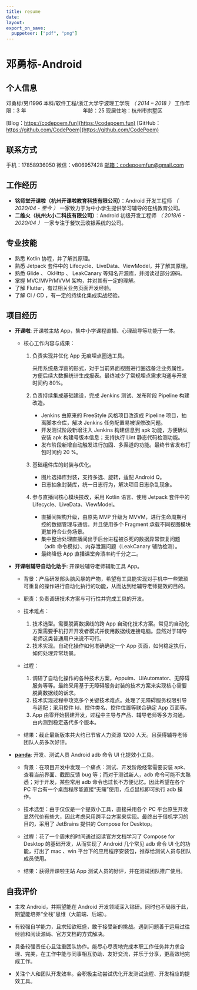 ```yaml
---
title: resume
date:
layout:
export_on_save:
  puppeteer: ["pdf", "png"]
---
```


# 邓勇标-Android

## 个人信息

邓勇标/男/1996
本科/软件工程/浙江大学宁波理工学院 _（ 2014 – 2018 ）_
工作年限：3 年　　　　　　　　　　　年龄：25
现居住地：杭州市拱墅区

[Blog：https://codepoem.fun](https://codepoem.fun)
[GitHub：https://github.com/CodePoem](https://github.com/CodePoem)

## 联系方式

手机：17858936050
微信：v806957428
[邮箱：codepoemfun@gmail.com](mailto:codepoemfun@gmail.com)

## 工作经历

- **铭师堂开课啦（杭州开课啦教育科技有限公司）**：Android 开发工程师 _（ 2020/04 - 至今 ）_
  一家致力于为中小学生提供学习辅导的在线教育公司。
- **二维火（杭州火小二科技有限公司）**：Android 初级开发工程师 _（ 2018/6 - 2020/04 ）_
  一家专注于餐饮云收银系统的公司。

## 专业技能

- 熟悉 Kotlin 协程，并了解其原理。
- 熟悉 Jetpack 套件中的 Lifecycle、LiveData、ViewModel，并了解其原理。
- 熟悉 Glide 、 OkHttp 、 LeakCanary 等知名开源库，并阅读过部分源码。
- 掌握 MVC/MVP/MVVM 架构，并对其有一定的理解。
- 了解 Flutter，有过相关业务页面开发经验。
- 了解 CI / CD ，有一定的持续化集成实战经验。

## 项目经历

- **开课啦**: 开课啦主站 App，集中小学课程直播、心理疏导等功能于一体。

  - 核心工作内容与成果：

    1. 负责实现并优化 App 无痕埋点圈选工具。

       采用系统悬浮窗的形式，对于当前界面视图进行圈选备注业务属性，方便后续大数据统计生成报表。最终减少了常规埋点需求沟通与开发时间约 80%。

    2. 负责持续集成基础建设，完成 Jenkins 测试、发布阶段 Pipeline 构建改造。

       - Jenkins 由原来的 FreeStyle 风格项目改造成 Pipeline 项目，抽离脚本仓库，解决 Jenkins 任务配置易被误修改问题。
       - 开发测试阶段新增注入 Jenkins 构建信息到 apk 功能，方便确认安装 apk 构建号版本信息；支持执行 Lint 静态代码检测功能。
       - 发布阶段新增自动触发进行加固、多渠道的功能。最终节省发布打包时间约 20 %。

    3. 基础组件库的封装与优化。

       - 图片选择库封装，支持多选、旋转，适配 Android Q。
       - 日志抽象封装库，统一日志行为，解决项目日志杂乱现象。

    4. 参与直播间核心模块技改，采用 Kotlin 语言、使用 Jetpack 套件中的 Lifecycle、LiveData、ViewModel。

       - 直播间架构升级，由原先 MVP 升级为 MVVM，进行生命周期可控的数据管理与通信。并且使用多个 Fragment 承载不同视图模块更加符合业务场景。
       - 集中整治处理直播间出于后台进程被杀死的数据异常恢复问题（adb 命令模拟）、内存泄漏问题（LeakCanary 辅助检测）。
       - 最终降低 App 直播课堂奔溃率约千分之二。

- **开课啦辅导自动化助手**: 开课啦辅导老师辅助工具 App。

  - 背景：产品研发部头脑风暴的产物，希望有工具能实现对手机中一些繁琐可重复的操作进行自动化执行的功能，从而达到给辅导老师提效的目的。

  - 职责：负责调研技术方案与可行性并完成工具的开发。

  - 技术难点：

    1. 技术选型。需要脱离数据线的跨 App 自动化技术方案。常见的自动化方案需要手机打开开发者模式并使用数据线连接电脑。显然对于辅导老师这类普通用户来说不可行。
    2. 技术实现。自动化操作如何准确确定一个 App 页面，如何稳定执行，如何处理异常场景。

  - 过程：

    1. 调研了自动化操作的各种技术方案，Appuim、UiAutomator、无障碍服务等等。最终采用基于无障碍服务封装的技术方案来实现核心需要脱离数据线的诉求。
    2. 技术实现过程中攻克多个关键技术难点。处理了无障碍服务权限引导与适配；采用控件 Id、控件类名、控件位置等联合确定 App 页面等。
    3. App 由零开始搭建开发，过程中主导与产品、辅导老师等多方沟通，由内测到稳定迭代多个版本。

  - 结果：截止最新版本共大约已节省人力资源 1200 人天。且获得辅导老师团队人员多次好评。

- **[panda](https://github.com/CodePoem/panda)**: 开发、测试人员 Android adb 命令 UI 化提效小工具。

  - 背景：在项目开发中发现一个痛点：测试、开发阶段经常需要安装 apk、查看当前界面、截图反馈 bug 等；而对于测试新人，adb 命令可能不太熟悉；对于开发，某些常用 adb 命令也过长不方便记忆。因此希望在各个 PC 平台有一个桌面程序能直接“无痛”使用，点点鼠标即可执行 adb 操作。

  - 技术选型：由于仅仅是一个提效小工具，直接采用各个 PC 平台原生开发显然代价有些大，因此考虑采用跨平台方案来实现。最终出于借机学习的目的，采用了 JetBrains 提供的 Compose for Desktop。

  - 过程：花了一个周末的时间通过阅读官方文档学习了 Compose for Desktop 的基础开发，从而实现了 Android 几个常见 adb 命令 UI 化的功能，打出了 mac 、win 平台下的应用程序安装包，推荐给测试人员与团队成员使用。

  - 结果：获得开课啦主站 App 测试人员的好评，并在测试团队推广使用。

## 自我评价

- 主攻 Android，并期望能在 Android 开发领域深入钻研。同时也不局限于此，期望能培养“全栈”思维（大前端、后端）。

- 有较强自学能力，且求知欲旺盛，敢于接受新的挑战。遇到问题善于运用过往经验和阅读源码、官方文档的方式解决。

- 具备较强责任心且注重团队协作。能尽心尽责地完成本职工作任务并力求合理、完美，在工作中能与同事相互协助、友好交流，并乐于分享，更高效地完成工作。

- 关注个人和团队开发效率。会积极主动尝试优化开发测试流程、开发相应的提效工具。
